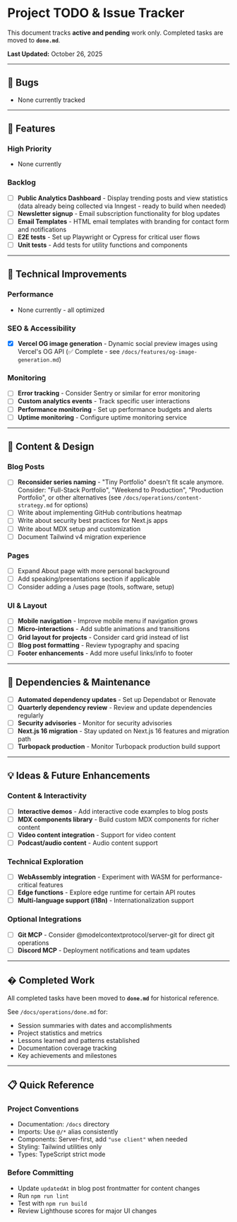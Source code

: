 # Project TODO & Issue Tracker

This document tracks **active and pending** work only. Completed tasks are moved to **`done.md`**.

**Last Updated:** October 26, 2025

---

## 🐛 Bugs

- None currently tracked

---

## 🚀 Features

### High Priority
- None currently

### Backlog
- [ ] **Public Analytics Dashboard** - Display trending posts and view statistics (data already being collected via Inngest - ready to build when needed)
- [ ] **Newsletter signup** - Email subscription functionality for blog updates
- [ ] **Email Templates** - HTML email templates with branding for contact form and notifications
- [ ] **E2E tests** - Set up Playwright or Cypress for critical user flows
- [ ] **Unit tests** - Add tests for utility functions and components

---

## 🔧 Technical Improvements

### Performance
- None currently - all optimized

### SEO & Accessibility
- [x] **Vercel OG image generation** - Dynamic social preview images using Vercel's OG API (✅ Complete - see `/docs/features/og-image-generation.md`)

### Monitoring
- [ ] **Error tracking** - Consider Sentry or similar for error monitoring
- [ ] **Custom analytics events** - Track specific user interactions
- [ ] **Performance monitoring** - Set up performance budgets and alerts
- [ ] **Uptime monitoring** - Configure uptime monitoring service

---

## 📝 Content & Design

### Blog Posts
- [ ] **Reconsider series naming** - "Tiny Portfolio" doesn't fit scale anymore. Consider: "Full-Stack Portfolio", "Weekend to Production", "Production Portfolio", or other alternatives (see `/docs/operations/content-strategy.md` for options)
- [ ] Write about implementing GitHub contributions heatmap
- [ ] Write about security best practices for Next.js apps
- [ ] Write about MDX setup and customization
- [ ] Document Tailwind v4 migration experience

### Pages
- [ ] Expand About page with more personal background
- [ ] Add speaking/presentations section if applicable
- [ ] Consider adding a /uses page (tools, software, setup)

### UI & Layout
- [ ] **Mobile navigation** - Improve mobile menu if navigation grows
- [ ] **Micro-interactions** - Add subtle animations and transitions
- [ ] **Grid layout for projects** - Consider card grid instead of list
- [ ] **Blog post formatting** - Review typography and spacing
- [ ] **Footer enhancements** - Add more useful links/info to footer

---

## 🔄 Dependencies & Maintenance

- [ ] **Automated dependency updates** - Set up Dependabot or Renovate
- [ ] **Quarterly dependency review** - Review and update dependencies regularly
- [ ] **Security advisories** - Monitor for security advisories
- [ ] **Next.js 16 migration** - Stay updated on Next.js 16 features and migration path
- [ ] **Turbopack production** - Monitor Turbopack production build support

---

## 💡 Ideas & Future Enhancements

### Content & Interactivity
- [ ] **Interactive demos** - Add interactive code examples to blog posts
- [ ] **MDX components library** - Build custom MDX components for richer content
- [ ] **Video content integration** - Support for video content
- [ ] **Podcast/audio content** - Audio content support

### Technical Exploration
- [ ] **WebAssembly integration** - Experiment with WASM for performance-critical features
- [ ] **Edge functions** - Explore edge runtime for certain API routes
- [ ] **Multi-language support (i18n)** - Internationalization support

### Optional Integrations
- [ ] **Git MCP** - Consider @modelcontextprotocol/server-git for direct git operations
- [ ] **Discord MCP** - Deployment notifications and team updates

---

## � Completed Work

All completed tasks have been moved to **`done.md`** for historical reference.

See `/docs/operations/done.md` for:
- Session summaries with dates and accomplishments
- Project statistics and metrics
- Lessons learned and patterns established
- Documentation coverage tracking
- Key achievements and milestones

---

## 📋 Quick Reference

### Project Conventions
- Documentation: `/docs` directory
- Imports: Use `@/*` alias consistently
- Components: Server-first, add `"use client"` when needed
- Styling: Tailwind utilities only
- Types: TypeScript strict mode

### Before Committing
- Update `updatedAt` in blog post frontmatter for content changes
- Run `npm run lint`
- Test with `npm run build`
- Review Lighthouse scores for major UI changes

